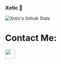 ### Xotic 🚀

![Xotic's Github Stats](https://github-readme-stats.vercel.app/api?username=anuraghazra&show_icons=true&theme=radical)

<h1>Contact Me:</h1> <a href="https://discordapp.com/users/407558835520143360"><img style="width: 32px; height: 32px;" src="https://raw.githubusercontent.com/rahuldkjain/github-profile-readme-generator/master/src/images/icons/Social/discord.svg"></a>
